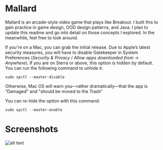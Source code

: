 # Mallard
Mallard is an arcade-style video game that plays like Breakout. I built this to gain practice in game design, OOD design patterns, and Java. I plan to update this readme and go into detail on those concepts I explored. In the meanwhile, feel free to look around. 

If you're on a Mac, you can grab the initial release. Due to Apple’s latest security measures, you will have to disable Gatekeeper in System Preferences (*Security & Privacy* / *Allow apps downloaded from* -> *Anywhere*). If you are on Sierra or above, this option is hidden by default. You can run the following command to unhide it. 
```
sudo spctl --master-disable
```
Otherwise, Mac OS will warn you—rather dramatically—that the app is “Damaged" and "should be moved to the Trash”

You can re-hide the option with this command:
```
sudo spctl --master-enable
```

# Screenshots
![alt text](https://imgur.com/6FW5Wby)
